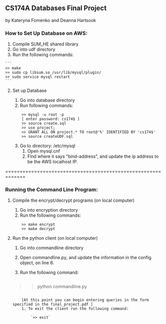 ## CS174A Databases Final Project
by Kateryna Fomenko and Deanna Hartsook

### How to Set Up Database on AWS:

1. Compile SUM_HE shared library
  1. Go into udf directory
  2. Run the following commands:
  
    ```
    >> make
    >> sudo cp libsum.so /usr/lib/mysql/plugin/
    >> sudo service mysql restart
    ```
  
2. Set up Database
	1. Go into database directory
	2. Run following commands:

    ```
		>> mysql -u root -p
		[ enter password: cs174$ ]
		>> source create.sql
		>> use project;
		>> GRANT ALL ON project.* TO root@'%' IDENTIFIED BY 'cs174$'
		>> source createUDF.sql
	  ```
		
	3. Go to directory: /etc/mysql
		1. Open mysql.cnf
		2. Find where it says "bind-address", and update the ip address to be the AWS localhost IP.

=============================================================

### Running the Command Line Program:

1. Compile the encrypt/decrypt programs (on local computer)
	1. Go into encryption directory
	2. Run the following commands:

    ```
		>> make encrypt
		>> make decrypt
    ```
    
2. Run the python client (on local computer)
	1. Go into commandline directory
	2. Open commandline.py, and update the information in the config object, on line 6.
	3. Run the following command:
	
		```
    >> python commandline.py
    ```
    
		[At this point you can begin entering queries in the form specified in the final_project.pdf ]
		1. To exit the client run the following command:
		
			`>> exit`
